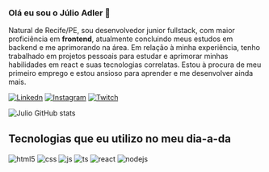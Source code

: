 ### Olá eu sou o Júlio Adler 👋
Natural de Recife/PE, sou desenvolvedor junior fullstack, com maior proficiência em <strong>frontend</strong>, atualmente concluindo meus estudos em backend e me aprimorando na área. Em relação à minha experiência, tenho trabalhado em projetos pessoais para estudar e aprimorar minhas habilidades em react e suas tecnologias correlatas. Estou à procura de meu primeiro emprego e estou ansioso para aprender e me desenvolver ainda mais.

[![Linkedn](https://img.shields.io/badge/LinkedIn-0077B5?style=for-the-badge&logo=linkedin&logoColor=white)](https://www.linkedin.com/in/j%C3%BAlio-adler-550811107/)
[![Instagram](https://img.shields.io/badge/Instagram-E4405F?style=for-the-badge&logo=instagram&logoColor=white)](https://www.instagram.com/julioadl/)
[![Twitch](https://img.shields.io/badge/Twitch-9146FF?style=for-the-badge&logo=twitch&logoColor=white)](https://www.twitch.tv/adleronn)

![Julio GitHub stats](https://github-readme-stats.vercel.app/api?username=julioa-adl&show_icons=true&theme=radical)
<!-- <img alt="julio-Js" width="200" src="https://thumbs.gfycat.com/AngelicRelievedBronco-size_restricted.gif"> -->
<!-- <img alt="julio-Js" width="400" src="https://i.pinimg.com/originals/61/8c/c9/618cc9674dc60b1e2b3f66187edfaf6f.gif"> -->


## Tecnologias que eu utilizo no meu dia-a-da

<div style="display: inline_block">
  <img align="center" alt="html5" src="https://img.shields.io/badge/HTML5-E34F26?style=for-the-badge&logo=html5&logoColor=white" />
  <img align="center" alt="css" src="https://img.shields.io/badge/CSS3-1572B6?style=for-the-badge&logo=css3&logoColor=white" />
  <img align="center" alt="js" src="https://img.shields.io/badge/JavaScript-F7DF1E?style=for-the-badge&logo=javascript&logoColor=black" />
  <img align="center" alt="ts" src="https://img.shields.io/badge/TypeScript-007ACC?style=for-the-badge&logo=typescript&logoColor=white" />
  <img align="center" alt="react" src="https://img.shields.io/badge/React-20232A?style=for-the-badge&logo=react&logoColor=61DAFB" />
  <img align="center" alt="nodejs" src="https://img.shields.io/badge/Node.js-43853D?style=for-the-badge&logo=node.js&logoColor=white" />
</div><br/>

<!-- Como me apaixonei por programação? sou preguiçoso ... mas não um preguiçoso qualquer. Odeio tarefas repetitivas, acredito num mundo onde as pessoas serão livres para criar ao invés de escravas de tarefas que podem ser simplesmente automatizadas, e é graças a isso que quero dedicar minha vida e evoluir meu (ainda singelo e talvez sempre singelo) conhecimento, curiosidade e criatividade.
## Este é o futuro que acredito! -->


<!-- Meu Email: julioafmesquita@gmail.com -->
